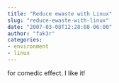 ```yaml
---
title: "Reduce ewaste with Linux"
slug: "reduce-ewaste-with-linux"
date: "2007-03-08T12:28:08-06:00"
author: "fak3r"
categories:
- environment
- linux
---
```


 for comedic effect.  I like it!
